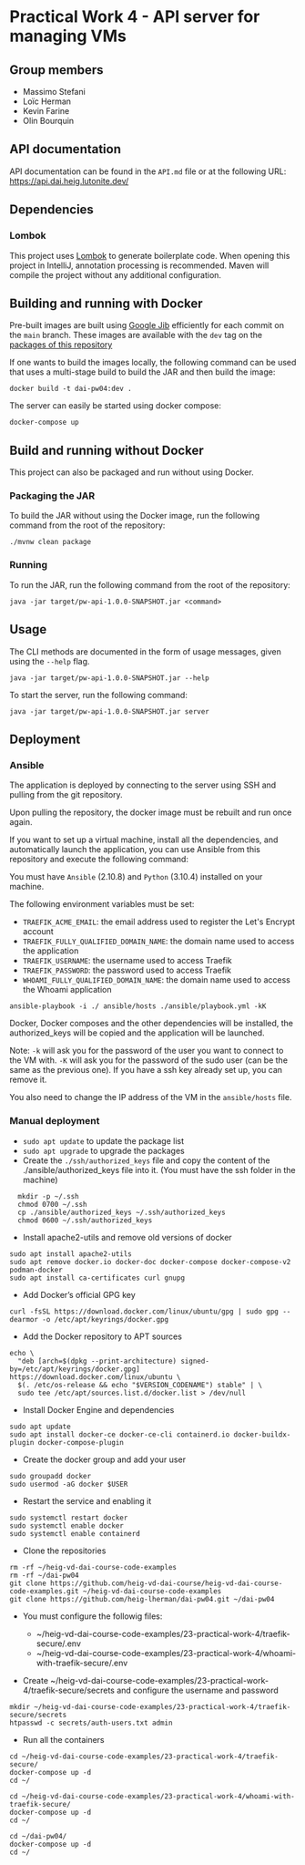 # Practical Work 4 - API server for managing VMs

## Group members
- Massimo Stefani
- Loïc Herman
- Kevin Farine
- Olin Bourquin

## API documentation

API documentation can be found in the `API.md` file or at the following URL: https://api.dai.heig.lutonite.dev/

## Dependencies

### Lombok

This project uses [Lombok](https://projectlombok.org/) to generate boilerplate code.
When opening this project in IntelliJ, annotation processing is recommended.
Maven will compile the project without any additional configuration.

## Building and running with Docker

Pre-built images are built using [Google Jib](https://github.com/GoogleContainerTools/jib) efficiently for each
commit on the `main` branch.
These images are available with the `dev` tag on the
[packages of this repository](https://github.com/heig-lherman/dai-pw04/pkgs/container/dai-pw04)

If one wants to build the images locally, the following command can be used that uses a multi-stage build to build the
JAR and then build the image:

```shell
docker build -t dai-pw04:dev .
```

The server can easily be started using docker compose:

```shell
docker-compose up
```

## Build and running without Docker

This project can also be packaged and run without using Docker.

### Packaging the JAR

To build the JAR without using the Docker image, run the following command from the root of the repository:

```shell
./mvnw clean package
```

### Running

To run the JAR, run the following command from the root of the repository:

```shell
java -jar target/pw-api-1.0.0-SNAPSHOT.jar <command>
```

## Usage

The CLI methods are documented in the form of usage messages, given using the `--help` flag.

```shell
java -jar target/pw-api-1.0.0-SNAPSHOT.jar --help
```

To start the server, run the following command:

```shell
java -jar target/pw-api-1.0.0-SNAPSHOT.jar server
```

## Deployment
### Ansible

The application is deployed by connecting to the server using SSH and pulling from the git repository.

Upon pulling the repository, the docker image must be rebuilt and run once again.

If you want to set up a virtual machine, install all the dependencies, and automatically launch the application, 
you can use Ansible from this repository and execute the following command:

You must have `Ansible` (2.10.8) and `Python` (3.10.4) installed on your machine.

The following environment variables must be set:
- `TRAEFIK_ACME_EMAIL`: the email address used to register the Let's Encrypt account
- `TRAEFIK_FULLY_QUALIFIED_DOMAIN_NAME`: the domain name used to access the application
- `TRAEFIK_USERNAME`: the username used to access Traefik
- `TRAEFIK_PASSWORD`: the password used to access Traefik
- `WHOAMI_FULLY_QUALIFIED_DOMAIN_NAME`: the domain name used to access the Whoami application

```shell
ansible-playbook -i ./ ansible/hosts ./ansible/playbook.yml -kK
```

Docker, Docker composes and the other dependencies will be installed, the authorized_keys will be copied and the 
application will be launched.

Note: `-k` will ask you for the password of the user you want to connect to the VM with. `-K` will ask you for the 
password of the sudo user (can be the same as the previous one). If you have a ssh key already set up, you can remove it.

You also need to change the IP address of the VM in the `ansible/hosts` file.

### Manual deployment

- `sudo apt update` to update the package list
- `sudo apt upgrade` to upgrade the packages
- Create the `./ssh/authorized_keys` file and copy the content of the ./ansible/authorized_keys file into it. (You must have 
the ssh folder in the machine)
```shell
  mkdir -p ~/.ssh
  chmod 0700 ~/.ssh
  cp ./ansible/authorized_keys ~/.ssh/authorized_keys
  chmod 0600 ~/.ssh/authorized_keys
  ```
- Install apache2-utils and remove old versions of docker
```shell
sudo apt install apache2-utils
sudo apt remove docker.io docker-doc docker-compose docker-compose-v2 podman-docker
sudo apt install ca-certificates curl gnupg
  ```
- Add Docker’s official GPG key
```shell
curl -fsSL https://download.docker.com/linux/ubuntu/gpg | sudo gpg --dearmor -o /etc/apt/keyrings/docker.gpg
```

- Add the Docker repository to APT sources
```shell
echo \
  "deb [arch=$(dpkg --print-architecture) signed-by=/etc/apt/keyrings/docker.gpg] https://download.docker.com/linux/ubuntu \
  $(. /etc/os-release && echo "$VERSION_CODENAME") stable" | \
  sudo tee /etc/apt/sources.list.d/docker.list > /dev/null
```

- Install Docker Engine and dependencies
```shell
sudo apt update
sudo apt install docker-ce docker-ce-cli containerd.io docker-buildx-plugin docker-compose-plugin
```

- Create the docker group and add your user
```shell
sudo groupadd docker
sudo usermod -aG docker $USER
```

- Restart the service and enabling it
```shell
sudo systemctl restart docker
sudo systemctl enable docker
sudo systemctl enable containerd
```

- Clone the repositories
```shell
rm -rf ~/heig-vd-dai-course-code-examples
rm -rf ~/dai-pw04
git clone https://github.com/heig-vd-dai-course/heig-vd-dai-course-code-examples.git ~/heig-vd-dai-course-code-examples
git clone https://github.com/heig-lherman/dai-pw04.git ~/dai-pw04
```

- You must configure the followig files:
  - ~/heig-vd-dai-course-code-examples/23-practical-work-4/traefik-secure/.env
  - ~/heig-vd-dai-course-code-examples/23-practical-work-4/whoami-with-traefik-secure/.env

- Create ~/heig-vd-dai-course-code-examples/23-practical-work-4/traefik-secure/secrets and configure the username and password
```shell
mkdir ~/heig-vd-dai-course-code-examples/23-practical-work-4/traefik-secure/secrets
htpasswd -c secrets/auth-users.txt admin
```


- Run all the containers
```shell
cd ~/heig-vd-dai-course-code-examples/23-practical-work-4/traefik-secure/
docker-compose up -d
cd ~/

cd ~/heig-vd-dai-course-code-examples/23-practical-work-4/whoami-with-traefik-secure/
docker-compose up -d
cd ~/

cd ~/dai-pw04/
docker-compose up -d
cd ~/
```

